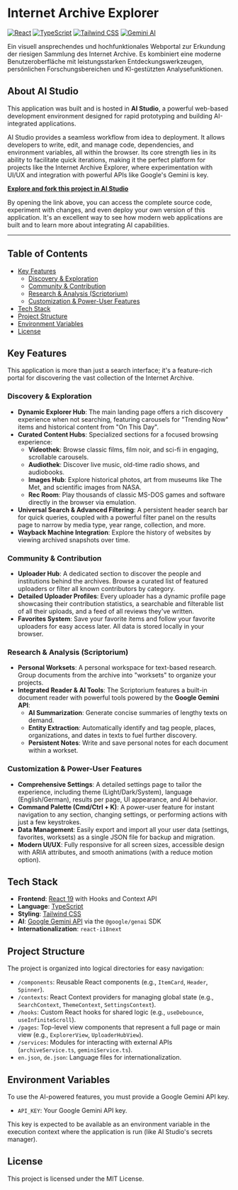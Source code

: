 # Internet Archive Explorer

[![React](https://img.shields.io/badge/React-19-blue?logo=react)](https://react.dev/) [![TypeScript](https://img.shields.io/badge/TypeScript-5.x-blue?logo=typescript)](https://www.typescriptlang.org/) [![Tailwind CSS](https://img.shields.io/badge/Tailwind_CSS-3.x-blue?logo=tailwindcss)](https://tailwindcss.com/) [![Gemini AI](https://img.shields.io/badge/AI-Gemini-blue?logo=google)](https://ai.google.dev/)

Ein visuell ansprechendes und hochfunktionales Webportal zur Erkundung der riesigen Sammlung des Internet Archive. Es kombiniert eine moderne Benutzeroberfläche mit leistungsstarken Entdeckungswerkzeugen, persönlichen Forschungsbereichen und KI-gestützten Analysefunktionen.

## About AI Studio

This application was built and is hosted in **AI Studio**, a powerful web-based development environment designed for rapid prototyping and building AI-integrated applications.

AI Studio provides a seamless workflow from idea to deployment. It allows developers to write, edit, and manage code, dependencies, and environment variables, all within the browser. Its core strength lies in its ability to facilitate quick iterations, making it the perfect platform for projects like the Internet Archive Explorer, where experimentation with UI/UX and integration with powerful APIs like Google's Gemini is key.

**[Explore and fork this project in AI Studio](https://ai.studio/apps/drive/1GWHcbnmh7qZKnqj_rXUyrQYBzkoCJ4E-)**

By opening the link above, you can access the complete source code, experiment with changes, and even deploy your own version of this application. It's an excellent way to see how modern web applications are built and to learn more about integrating AI capabilities.

---
## Table of Contents
- [Key Features](#key-features)
  - [Discovery & Exploration](#discovery--exploration)
  - [Community & Contribution](#community--contribution)
  - [Research & Analysis (Scriptorium)](#research--analysis-scriptorium)
  - [Customization & Power-User Features](#customization--power-user-features)
- [Tech Stack](#tech-stack)
- [Project Structure](#project-structure)
- [Environment Variables](#environment-variables)
- [License](#license)


## Key Features

This application is more than just a search interface; it's a feature-rich portal for discovering the vast collection of the Internet Archive.

### Discovery & Exploration
-   **Dynamic Explorer Hub**: The main landing page offers a rich discovery experience when not searching, featuring carousels for "Trending Now" items and historical content from "On This Day".
-   **Curated Content Hubs**: Specialized sections for a focused browsing experience:
    -   **Videothek**: Browse classic films, film noir, and sci-fi in engaging, scrollable carousels.
    -   **Audiothek**: Discover live music, old-time radio shows, and audiobooks.
    -   **Images Hub**: Explore historical photos, art from museums like The Met, and scientific images from NASA.
    -   **Rec Room**: Play thousands of classic MS-DOS games and software directly in the browser via emulation.
-   **Universal Search & Advanced Filtering**: A persistent header search bar for quick queries, coupled with a powerful filter panel on the results page to narrow by media type, year range, collection, and more.
-   **Wayback Machine Integration**: Explore the history of websites by viewing archived snapshots over time.

### Community & Contribution
-   **Uploader Hub**: A dedicated section to discover the people and institutions behind the archives. Browse a curated list of featured uploaders or filter all known contributors by category.
-   **Detailed Uploader Profiles**: Every uploader has a dynamic profile page showcasing their contribution statistics, a searchable and filterable list of all their uploads, and a feed of all reviews they've written.
-   **Favorites System**: Save your favorite items and follow your favorite uploaders for easy access later. All data is stored locally in your browser.

### Research & Analysis (Scriptorium)
-   **Personal Worksets**: A personal workspace for text-based research. Group documents from the archive into "worksets" to organize your projects.
-   **Integrated Reader & AI Tools**: The Scriptorium features a built-in document reader with powerful tools powered by the **Google Gemini API**:
    -   **AI Summarization**: Generate concise summaries of lengthy texts on demand.
    -   **Entity Extraction**: Automatically identify and tag people, places, organizations, and dates in texts to fuel further discovery.
    -   **Persistent Notes**: Write and save personal notes for each document within a workset.

### Customization & Power-User Features
-   **Comprehensive Settings**: A detailed settings page to tailor the experience, including theme (Light/Dark/System), language (English/German), results per page, UI appearance, and AI behavior.
-   **Command Palette (Cmd/Ctrl + K)**: A power-user feature for instant navigation to any section, changing settings, or performing actions with just a few keystrokes.
-   **Data Management**: Easily export and import all your user data (settings, favorites, worksets) as a single JSON file for backup and migration.
-   **Modern UI/UX**: Fully responsive for all screen sizes, accessible design with ARIA attributes, and smooth animations (with a reduce motion option).


## Tech Stack

-   **Frontend**: [React 19](https://react.dev/) with Hooks and Context API
-   **Language**: [TypeScript](https://www.typescriptlang.org/)
-   **Styling**: [Tailwind CSS](https://tailwindcss.com/)
-   **AI**: [Google Gemini API](https://ai.google.dev/) via the `@google/genai` SDK
-   **Internationalization**: `react-i18next`

## Project Structure

The project is organized into logical directories for easy navigation:

-   `/components`: Reusable React components (e.g., `ItemCard`, `Header`, `Spinner`).
-   `/contexts`: React Context providers for managing global state (e.g., `SearchContext`, `ThemeContext`, `SettingsContext`).
-   `/hooks`: Custom React hooks for shared logic (e.g., `useDebounce`, `useInfiniteScroll`).
-   `/pages`: Top-level view components that represent a full page or main view (e.g., `ExplorerView`, `UploaderHubView`).
-   `/services`: Modules for interacting with external APIs (`archiveService.ts`, `geminiService.ts`).
-   `en.json`, `de.json`: Language files for internationalization.

## Environment Variables

To use the AI-powered features, you must provide a Google Gemini API key.

-   `API_KEY`: Your Google Gemini API key.

This key is expected to be available as an environment variable in the execution context where the application is run (like AI Studio's secrets manager).

## License

This project is licensed under the MIT License.